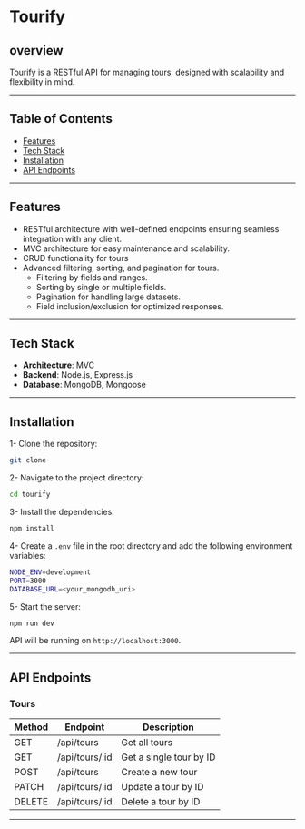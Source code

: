 # Tourify

## overview

Tourify is a RESTful API for managing tours, designed with scalability and flexibility in mind.

---

## Table of Contents

- [Features](#features)
- [Tech Stack](#tech-stack)
- [Installation](#installation)
- [API Endpoints](#api-endpoints)

---

## Features

- RESTful architecture with well-defined endpoints ensuring seamless integration with any client.
- MVC architecture for easy maintenance and scalability.
- CRUD functionality for tours
- Advanced filtering, sorting, and pagination for tours.
  - Filtering by fields and ranges.
  - Sorting by single or multiple fields.
  - Pagination for handling large datasets.
  - Field inclusion/exclusion for optimized responses.

---

## Tech Stack

- **Architecture**: MVC
- **Backend**: Node.js, Express.js
- **Database**: MongoDB, Mongoose

---

## Installation

1- Clone the repository:

```bash
git clone
```

2- Navigate to the project directory:

```bash
cd tourify
```

3- Install the dependencies:

```bash
npm install
```

4- Create a `.env` file in the root directory and add the following environment variables:

```bash
NODE_ENV=development
PORT=3000
DATABASE_URL=<your_mongodb_uri>
```

5- Start the server:

```bash
npm run dev
```

API will be running on `http://localhost:3000`.

---

## API Endpoints

### Tours

| Method | Endpoint       | Description             |
| ------ | -------------- | ----------------------- |
| GET    | /api/tours     | Get all tours           |
| GET    | /api/tours/:id | Get a single tour by ID |
| POST   | /api/tours     | Create a new tour       |
| PATCH  | /api/tours/:id | Update a tour by ID     |
| DELETE | /api/tours/:id | Delete a tour by ID     |

---
